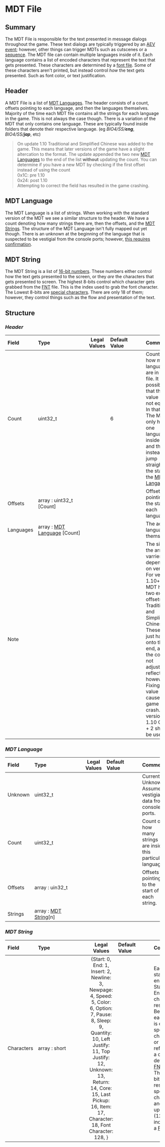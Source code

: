 # MDT File

## Summary
 The MDT File is responsible for the text presented in message dialogs throughout the game. These text dialogs are typically triggered by an [AEV event](aev.md); however, other things can trigger MDTs such as cutscenes or a [sequence](seq.md). The MDT file can contain multiple languages inside of it. Each language contains a list of encoded characters that represent the text that gets presented. These characters are determined by a [font file](fnt.md). Some of these characters aren't printed, but instead control *how* the text gets presented. Such as font color, or text justification.
## Header
 A MDT File is a list of [MDT Languages](#mdt-language). The header consists of a count, offsets pointing to each language, and then the languages themselves. Majority of the time each MDT file contains all the strings for each language in the game. This is not always the case though. There is a variation of the MDT that only contains one language. These are typically found inside folders that denote their respective language. (eg *BIO4/SS/**eng***, *BIO4/SS/**jap***, etc)<br>
 > On update 1.10 Traditional and Simplified Chinese was added to the game. This means that later versions of the game have a slight altercation to the format. The update appended the two new [MDT Languages](#mdt-language) to the end of the list **without** updating the count. You can determine if you have a new MDT by checking if the first offset instead of using the count<br>
 0x1C: pre  1.10<br>
 0x24: post 1.10<br>
 > Attempting to correct the field has resulted in the game crashing.
## MDT Language
 The MDT Language is a list of strings. When working with the standard version of the MDT we see a similar structure to the header. We have a count denoting how many strings there are, then the offsets, and the [MDT Strings](#mdt-string). The structure of the MDT Language isn't fully mapped out yet though. There is an unknown at the beginning of the language that is suspected to be vestigial from the console ports; however, [this requires confirmation](https://github.com/Zatarita/re4-wiki/issues/new?title=update-MDT-Unknown).
## MDT String
 The MDT String is a list of [16-bit numbers](https://en.wikipedia.org/wiki/16-bit_computing). These numbers either control how the text gets presented to the screen, or they *are* the characters that gets presented to screen. The highest 8-bits control which character gets grabbed from the [FNT](fnt.md) file. This is the index used to grab the font character. The Lowest 8-bits are [special characters](#special-characters). There are only 18 of them; however, they control things such as the flow and presentation of the text.

## Structure
### *Header*


| Field | <span style="display: inline-block; width:150px">Type</span> | Legal Values | <span style="display: inline-block; width:100px">Default Value</span> | Comment |
| :- | :- | :-: | :- | :- |
| Count | uint32_t   |  | 6 | Count of how many languages are in the file. It is possible that this value does not equal 6. In that case The MDT only has one language inside of it and this will instead jump straight to the start of the [MDT Langauge](#mdt-language). |
| Offsets | array : uint32_t [Count] |  |  | Offsets pointing to the start of each language. |
| Languages | array : [MDT Language](#mdt-language) [Count] |  |  | The actual languages themselves. |
| Note |    |  |  | The size of the array varries depending on version. For version 1.10+ the MDT has two extra offsets for Traditional and Simplified Chinese. These are just hacked onto the end, and the count is not adjusted to reflect that; however, Fixing the value causes the game to crash. For version 1.10 Count + 2 should be used. |
### *MDT Language*


| Field | <span style="display: inline-block; width:150px">Type</span> | Legal Values | <span style="display: inline-block; width:100px">Default Value</span> | Comment |
| :- | :- | :-: | :- | :- |
| Unknown | uint32_t   |  |  | Currently Unknown. Assumed vestigial data from console ports. |
| Count | uint32_t   |  |  | Count of how many strings are inside this particular language. |
| Offsets | array : uin32_t  |  |  | Offsets pointing to the start of each string. |
| Strings | array : [MDT String](#mdt-string)[n]  |  |  |  |
### *MDT String*


| Field | <span style="display: inline-block; width:150px">Type</span> | Legal Values | <span style="display: inline-block; width:100px">Default Value</span> | Comment |
| :- | :- | :-: | :- | :- |
| Characters | array : short  | {Start: 0, End: 1, Insert: 2, Newline: 3, Newpage: 4, Speed: 5, Color: 6, Option: 7, Pause: 8, Sleep: 9, Quantity: 10, Left Justify: 11, Top Justify: 12, Unknown: 13, Return: 14, Core: 15, Last Pickup: 16, Item: 17, Character: 18, Font Character: 128, } |  | Each string starts and ends with a Start and End character respectively. Beyond that each short is either a special character, or a reference to a character defined in a [FNT](font.md) file. The lower 8 bits are reserved for special characters and the upper 8 bits (128+) are indexes into a [FNT](font.md) file. |
